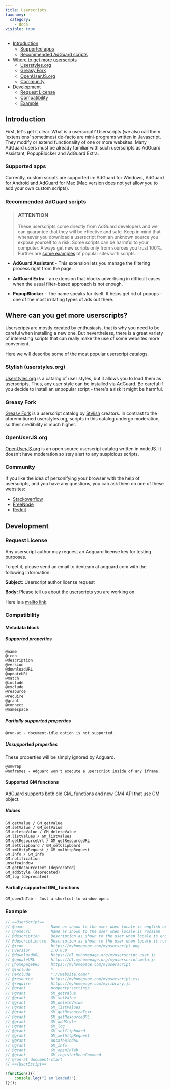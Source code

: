 ```yaml
---
title: Userscripts
taxonomy:
  category:
    - docs
visible: true
---
```


- [Introduction](#intro)
  - [Supported apps](#products)
  - [Recommended AdGuard scripts](#scripts)
- [Where to get more userscripts](#repo)
  - [Userstyles.org](#userstyles)
  - [Greasy Fork](#greasyfork)
  - [OpenUserJS.org](#openuserjs)
  - [Community](#community)
- [Development](#development)
  - [Request License](#request-license)
  - [Compatibility](#compatibility)
  - [Example](#example)

<a name="intro"></a>

## Introduction

First, let's get it clear. What is a userscript? Userscripts (we also call them 'extensions' sometimes) de-facto are mini-programs written in Javascript. They modify or extend functionality of one or more websites. Many AdGuard users must be already familiar with such userscripts as AdGuard Assistant, PopupBlocker and AdGuard Extra.

<a name="products"></a>

### Supported apps

Currently, custom scripts are supported in: AdGuard for Windows, AdGuard for Android and AdGuard for Mac (Mac version does not yet allow you to add your own custom scripts).

<a name="scripts"></a>

### Recommended AdGuard scripts

> ### ATTENTION
>
> These userscripts come directly from AdGuard developers and we can guarantee that they will be effective and safe. Keep in mind that whenever you download a userscript from an unknown source you expose yourself to a risk. Some scripts can be harmful to your computer. Always get new scripts only from sources you trust 100%. Further are [some examples](#repo) of popular sites with scripts.

- **AdGuard Assistant** - This extension lets you manage the filtering process right from the page.

- **AdGuard Extra** - an extension that blocks advertising in difficult cases when the usual filter-based approach is not enough.

- **PopupBlocker** - The name speaks for itself. It helps get rid of popups - one of the most irritating types of ads out there.

<a name="repo"></a>

## Where can you get more userscripts?

Userscripts are mostly created by enthusiasts, that is why you need to be careful when installing a new one. But nevertheless, there is a great variety of interesting scripts that can really make the use of some websites more convenient.

Here we will describe some of the most popular userscript catalogs.

<a name="userstyles"></a>

### Stylish (userstyles.org)

[Userstyles.org](https://userstyles.org/) is a catalog of user styles, but it allows you to load them as userscripts. Thus, any user style can be installed via AdGuard. Be careful if you decide to install an unpopular script - there's a risk it might be harmful.

<a name="greasyfork"></a>

### Greasy Fork

[Greasy Fork](https://greasyfork.org/) is a userscript catalog by [Stylish](#userstyles) creators. In contrast to the aforemntioned userstyles.org, scripts in this catalog undergo moderation, so their credibility is much higher.

<a name="openUserJs"></a>

### OpenUserJS.org

[OpenUserJS.org](https://openuserjs.org/) is an open source userscript catalog written in nodeJS. It doesn't have moderation so stay alert to any suspicious scripts.

<a name="community"></a>

### Community

If you like the idea of personifying your browser with the help of userscripts, and you have any questions, you can ask them on one of these websites:

- [Stackoverflow](https://stackoverflow.com/questions/tagged/userscripts)
- [FreeNode](https://webchat.freenode.net/#greasemonkey)
- [Reddit](https://www.reddit.com/r/userscripts/)

<a name="development"></a>

## Development

<a name="request-license"></a>

### Request License

Any userscript author may request an Adguard license key for testing purposes.

To get it, please send an email to devteam at adguard.com with the following information:

**Subject:** Userscript author license request

**Body:** Please tell us about the userscripts you are working on.

Here is a [mailto link](mailto:devteam@adguard.com?Subject=Userscript%20author%20license%20request&Body=Hello%2C%0A%0AMy%20userscript%28s%29%3A%20LINK).

<a name="compatibility"></a>

### Compatibility

#### Metadata block

##### Supported properties

```
@name
@icon
@description
@version
@downloadURL
@updateURL
@match
@include
@exclude
@resource
@require
@grant
@connect
@namespace
```

##### Partially supported properties

```
@run-at - document-idle option is not supported.
```

##### Unsupported properties

These properties will be simply ignored by Adguard.

```
@unwrap
@noframes - Adguard won't execute a userscript inside of any iframe.

```

#### Supported GM functions

AdGuard supports both old GM\_ functions and new GM4 API that use GM object.

##### Values

```
GM.getValue / GM_getValue
GM.setValue / GM_setValue
GM.deleteValue / GM_deleteValue
GM.listValues / GM_listValues
GM.getResourceUrl / GM_getResourceURL
GM.setClipboard / GM_setClipboard
GM.xmlHttpRequest / GM_xmlhttpRequest
GM.info / GM_info
GM.notification
unsafeWindow
GM_getResourceText (deprecated)
GM_addStyle (deprecated)
GM_log (deprecated)
```

#### Partially supported GM\_ functions

```
GM_openInTab - Just a shortcut to window open.
```

<a name="example"></a>

### Example

```javascript
// ==UserScript==
// @name            Name as shown to the user when locale is english or unknown
// @name:ru         Name as shown to the user when locale is russian
// @description     Description as shown to the user when locale is english or unknown
// @description:ru  Description as shown to the user when locale is russian
// @icon            https://myhomepage.com/myuserscript.png
// @version         1.0.0.0
// @downloadURL     https://dl.myhomepage.org/myuserscript.user.js
// @updateURL       https://dl.myhomepage.org/myuserscript.meta.js
// @homepageURL     https://myhomepage.com/myuserscript
// @include         *
// @exclude         *://website.com/*
// @resource        https://myhomepage.com/myuserscript.css
// @require         https://myhomepage.com/mylibrary.js
// @grant           property:settings
// @grant           GM_getValue
// @grant           GM_setValue
// @grant           GM_deleteValue
// @grant           GM_listValues
// @grant           GM_getResourceText
// @grant           GM_getResourceURL
// @grant           GM_addStyle
// @grant           GM_log
// @grant           GM_setClipboard
// @grant           GM_xmlhttpRequest
// @grant           unsafeWindow
// @grant           GM_info
// @grant           GM_openInTab
// @grant           GM_registerMenuCommand
// @run-at document-start
// ==/UserScript==

!function(){(
    console.log("I am loaded!");
)}();
```
